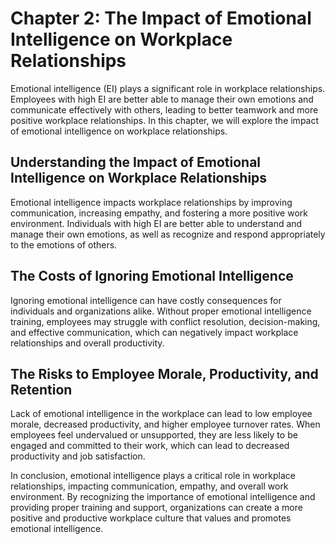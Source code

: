 Chapter 2: The Impact of Emotional Intelligence on Workplace Relationships
==========================================================================

Emotional intelligence (EI) plays a significant role in workplace relationships. Employees with high EI are better able to manage their own emotions and communicate effectively with others, leading to better teamwork and more positive workplace relationships. In this chapter, we will explore the impact of emotional intelligence on workplace relationships.

Understanding the Impact of Emotional Intelligence on Workplace Relationships
-----------------------------------------------------------------------------

Emotional intelligence impacts workplace relationships by improving communication, increasing empathy, and fostering a more positive work environment. Individuals with high EI are better able to understand and manage their own emotions, as well as recognize and respond appropriately to the emotions of others.

The Costs of Ignoring Emotional Intelligence
--------------------------------------------

Ignoring emotional intelligence can have costly consequences for individuals and organizations alike. Without proper emotional intelligence training, employees may struggle with conflict resolution, decision-making, and effective communication, which can negatively impact workplace relationships and overall productivity.

The Risks to Employee Morale, Productivity, and Retention
---------------------------------------------------------

Lack of emotional intelligence in the workplace can lead to low employee morale, decreased productivity, and higher employee turnover rates. When employees feel undervalued or unsupported, they are less likely to be engaged and committed to their work, which can lead to decreased productivity and job satisfaction.

In conclusion, emotional intelligence plays a critical role in workplace relationships, impacting communication, empathy, and overall work environment. By recognizing the importance of emotional intelligence and providing proper training and support, organizations can create a more positive and productive workplace culture that values and promotes emotional intelligence.
